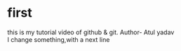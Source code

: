# first
this is my tutorial video of github &amp; git.
Author- Atul yadav
<br>
I change something,with a next line

